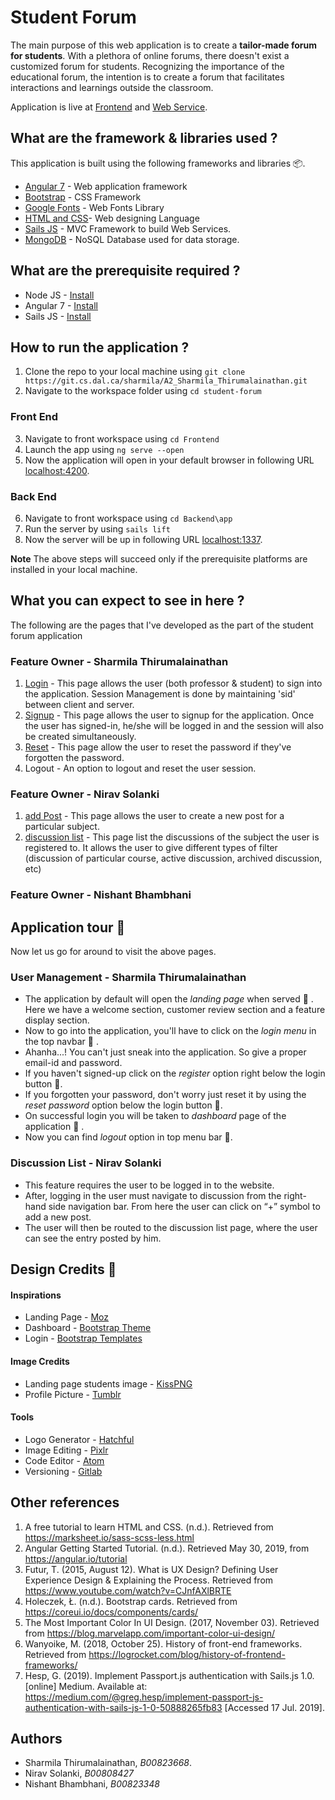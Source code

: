 # Student Forum
The main purpose of this web application is to create a **tailor-made forum for students**. With a plethora of online forums, there doesn't exist a customized forum for students. Recognizing the importance of the educational forum, the intention is to create a forum that facilitates interactions and learnings outside the classroom.

  Application is live at [Frontend](https://student-forum-2020.herokuapp.com/home) and [Web Service](https://forum-webservice.herokuapp.com/).

## What are the framework & libraries used ?
This application is built using the following frameworks and libraries :package:.
* [Angular 7](https://angular.io/) - Web application framework
* [Bootstrap](https://getbootstrap.com/)  - CSS Framework
* [Google Fonts](https://fonts.google.com/) - Web Fonts Library
* [HTML and CSS](https://www.w3schools.com/html/)- Web designing Language
* [Sails JS](https://sailsjs.com/) - MVC Framework to build Web Services.
* [MongoDB](https://www.mongodb.com/) - NoSQL Database used for data storage.


## What are the prerequisite required ?
 * Node JS - [Install](https://nodejs.org/en/download/)
 * Angular 7 - [Install](https://angular.io/guide/setup-local)
 * Sails JS - [Install](https://sailsjs.com/get-started)

## How to run the application ?
1. Clone the repo to your local machine using `git clone https://git.cs.dal.ca/sharmila/A2_Sharmila_Thirumalainathan.git`
2. Navigate to the workspace folder using `cd student-forum`

### Front End
3. Navigate to front workspace using `cd Frontend`
4. Launch the app using `ng serve --open`
5. Now the application will open in your default browser in following URL [localhost:4200](http:\\localhost:4200\home).

### Back End
6. Navigate to front workspace using `cd Backend\app`
7. Run the server by using `sails lift`
8. Now the server will be up in following URL [localhost:1337](http:\\localhost:1337).

**Note** The above steps will succeed only if the prerequisite platforms are installed in your local machine.

## What you can expect to see in here ?
The following are the pages that I've developed as the part of the student forum application

### Feature Owner - Sharmila Thirumalainathan
1. [Login](https://student-forum-2019.herokuapp.com/login) - This page allows the user (both professor & student) to sign into the application. Session Management is done by maintaining  'sid' between client and server.
2. [Signup](https://student-forum-2019.herokuapp.com/signup) - This page allows the user to signup for the application. Once the user has signed-in, he/she will be logged in and the session will also be created simultaneously.
3. [Reset](https://student-forum-2019.herokuapp.com/reset) - This page allow the user to reset the password if they've forgotten the password.
4. Logout - An option to logout and reset the user session.

### Feature Owner - Nirav Solanki
1. [add Post](https://student-forum-2020.herokuapp.com/discussions/add) - This page allows the user to create a new post for a particular subject.
2. [discussion list](https://student-forum-2020.herokuapp.com/discussions) - This page list the discussions of the subject the user is registered to. It allows the user to give different types of filter (discussion of particular course, active discussion, archived discussion, etc)
### Feature Owner - Nishant Bhambhani



## Application tour :rocket:
Now let us go for around to visit the above pages.

### User Management - Sharmila Thirumalainathan
* The application by default will open the *landing page* when served :checkered_flag: . Here we have a welcome section, customer review section and a feature display section.
* Now to go into the application, you'll have to click on the *login menu* in the top navbar :checkered_flag: .
* Ahanha...! You can't just sneak into the application. So give a proper email-id and password.
* If you haven't signed-up click on the *register* option right below the login button :checkered_flag:.
* If you forgotten your password, don't worry just reset it by using the *reset password* option below the login button :checkered_flag:.
* On successful login you will be taken to *dashboard* page of the application :checkered_flag: .
* Now you can find *logout* option in top menu bar :checkered_flag:.


### Discussion List - Nirav Solanki
* This feature requires the user to be logged in to the website.
* After, logging in the user must navigate to discussion from the right-hand side navigation bar. From here the user can click on “+” symbol to add a new post.
* The user will then be routed to the discussion list page, where the user can see the entry posted by him.

## Design Credits :art:

#### Inspirations
* Landing Page - [Moz](https://instapage.com/blog/landing-page-examples)
* Dashboard - [Bootstrap Theme](https://getbootstrap.com/docs/4.1/examples/dashboard/#)
* Login - [Bootstrap Templates](https://freshdesignweb.com/css-login-form-templates/)

#### Image Credits

* Landing page students image - [KissPNG](https://www.kisspng.com/png-international-student-scholarship-university-colle-442497/)
* Profile Picture - [Tumblr](https://www.tumblr.com/search/chandler%20icons%20season%202)

#### Tools

* Logo Generator - [Hatchful](https://hatchful.shopify.com/)
* Image Editing - [Pixlr](https://pixlr.com/x/)
* Code Editor - [Atom](https://atom.io/)
* Versioning - [Gitlab](https://git.cs.dal.ca/sharmila/A2_Sharmila_Thirumalainathan)

## Other references

1. A free tutorial to learn HTML and CSS. (n.d.). Retrieved from https://marksheet.io/sass-scss-less.html
2. Angular Getting Started Tutorial. (n.d.). Retrieved May 30, 2019, from https://angular.io/tutorial
3. Futur, T. (2015, August 12). What is UX Design? Defining User Experience Design & Explaining the Process. Retrieved from https://www.youtube.com/watch?v=CJnfAXlBRTE
4. Holeczek, Ł. (n.d.). Bootstrap cards. Retrieved from https://coreui.io/docs/components/cards/
5. The Most Important Color In UI Design. (2017, November 03). Retrieved from https://blog.marvelapp.com/important-color-ui-design/
6. Wanyoike, M. (2018, October 25). History of front-end frameworks. Retrieved from https://logrocket.com/blog/history-of-frontend-frameworks/
7. Hesp, G. (2019). Implement Passport.js authentication with Sails.js 1.0. [online] Medium. Available at: https://medium.com/@greg.hesp/implement-passport-js-authentication-with-sails-js-1-0-50888265fb83 [Accessed 17 Jul. 2019].

## Authors
- Sharmila Thirumalainathan, *B00823668*.
- Nirav Solanki, *B00808427*
- Nishant Bhambhani, *B00823348*
